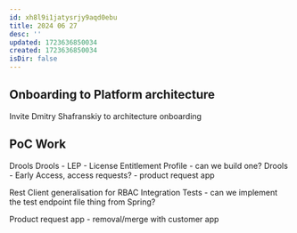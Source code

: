 ```yaml
---
id: xh8l9i1jatysrjy9aqd0ebu
title: 2024 06 27
desc: ''
updated: 1723636850034
created: 1723636850034
isDir: false
---
```


## Onboarding to Platform architecture
Invite Dmitry Shafranskiy to architecture onboarding
## PoC Work
Drools
Drools - LEP - License Entitlement Profile - can we build one?
Drools - Early Access, access requests? - product request app

Rest Client generalisation for RBAC Integration Tests - can we implement the test endpoint file thing from Spring?

Product request app - removal/merge with customer app